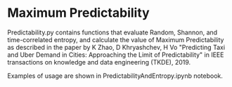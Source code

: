 # Maximum Predictability

Predictability.py contains functions that evaluate Random, Shannon, and time-correlated entropy,
and calculate the value of Maximum Predictability as described in the paper by
K Zhao, D Khryashchev, H Vo "Predicting Taxi and Uber Demand in Cities:
Approaching the Limit of Predictability" in IEEE transactions on
knowledge and data engineering (TKDE), 2019.

Examples of usage are shown in PredictabilityAndEntropy.ipynb notebook.
